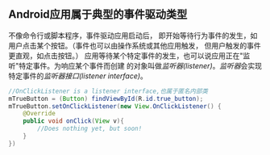 ## Android应用属于典型的事件驱动类型

 不像命令行或脚本程序，事件驱动应用启动后，
即开始等待行为事件的发生，如用户点击某个按钮。（事件也可以由操作系统或其他应用触发，
但用户触发的事件更直观，如点击按钮。）
 应用等待某个特定事件的发生，也可以说应用正在"监听"特定事件。为响应某个事件而创建
的对象叫做*监听器(listener)*。*监听器*会实现特定事件的*监听器接口(listener interface)*。
```java
//OnClickListener is a listener interface,也属于匿名内部类
mTrueButton = (Button) findViewById(R.id.true_button);
mTrueButton.setOnClickListener(new View.OnClickListener() {
    @Override
    public void onClick(View v){
        //Does nothing yet, but soon!
    }
})
```